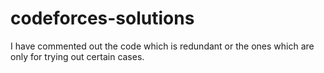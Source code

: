 # codeforces-solutions
I have commented out the code which is redundant or the ones which are only for trying out certain cases.

